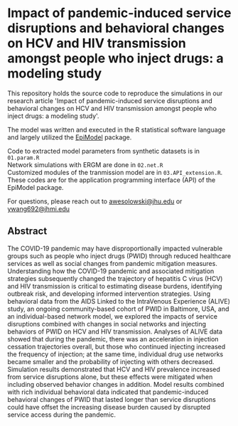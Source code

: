 # Impact of pandemic-induced service disruptions and behavioral changes on HCV and HIV transmission amongst people who inject drugs: a modeling study

This repository holds the source code to reproduce the simulations in our research article 'Impact of pandemic-induced service disruptions and behavioral changes on HCV and HIV transmission amongst people who inject drugs: a modeling study'. 

The model was written and executed in the R statistical software language and largely utilized the [EpiModel](http://epimodel.org/) package. 

Code to extracted model parameters from synthetic datasets is in `01.param.R`\
Network simulations with ERGM are done in `02.net.R`\
Customized modules of the tranmission model are in `03.API_extension.R`. These codes are for the application programming interface (API) of the EpiModel package. 

For questions, please reach out to awesolowski@jhu.edu or ywang692@jhmi.edu



## Abstract
The COVID-19 pandemic may have disproportionally impacted vulnerable groups such as people who inject drugs (PWID) through reduced healthcare services as well as social changes from pandemic mitigation measures. Understanding how the COVID-19 pandemic and associated mitigation strategies subsequently changed the trajectory of hepatitis C virus (HCV) and HIV transmission is critical to estimating disease burdens, identifying outbreak risk, and developing informed intervention strategies. Using behavioral data from the AIDS Linked to the IntraVenous Experience (ALIVE) study, an ongoing community-based cohort of PWID in Baltimore, USA, and an individual-based network model, we explored the impacts of service disruptions combined with changes in social networks and injecting behaviors of PWID on HCV and HIV transmission. Analyses of ALIVE data showed that during the pandemic, there was an acceleration in injection cessation trajectories overall, but those who continued injecting increased the frequency of injection; at the same time, individual drug use networks became smaller and the probability of injecting with others decreased. Simulation results demonstrated that HCV and HIV prevalence increased from service disruptions alone, but these effects were mitigated when including observed behavior changes in addition. Model results combined with rich individual behavioral data indicated that pandemic-induced behavioral changes of PWID that lasted longer than service disruptions could have offset the increasing disease burden caused by disrupted service access during the pandemic.
 
